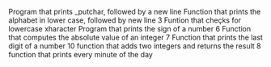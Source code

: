 Program that prints _putchar, followed by a new line
Function that prints the alphabet in lower case, followed by new line
3 Funtion that cheçks for lowercase xharacter
Program that prints the sign of a number
6 Function that computes the absolute value of an integer
7 Function that prints the last digit of a number
10 function that adds two integers and returns the result
8 function that prints every minute of the day
